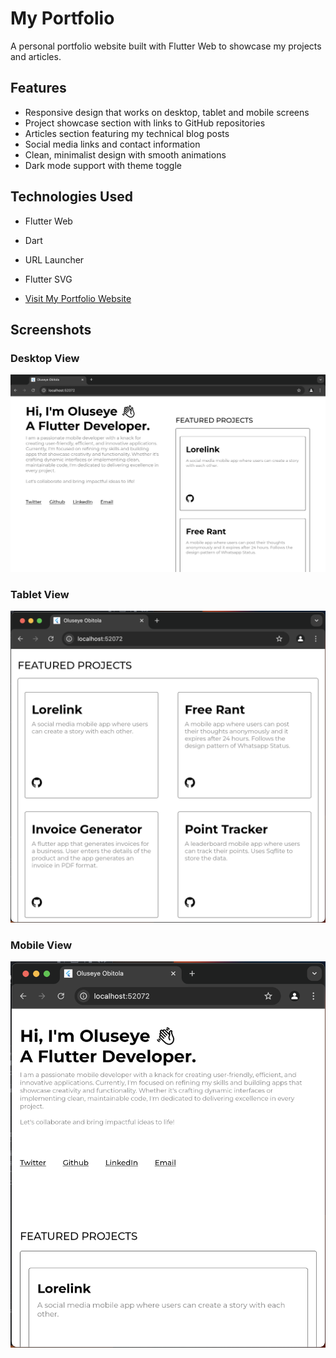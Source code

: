 # My Portfolio

A personal portfolio website built with Flutter Web to showcase my projects and articles.

## Features

- Responsive design that works on desktop, tablet and mobile screens
- Project showcase section with links to GitHub repositories
- Articles section featuring my technical blog posts
- Social media links and contact information
- Clean, minimalist design with smooth animations
- Dark mode support with theme toggle


## Technologies Used

- Flutter Web
- Dart
- URL Launcher
- Flutter SVG

- [Visit My Portfolio Website](https://oluseye-obitola.web.app)


## Screenshots

### Desktop View

![Desktop View](assets/screenshots/screnshot_desktop.png)

### Tablet View

![Tablet View](assets/screenshots/screenshot_tab.png)

### Mobile View

![Mobile View](assets/screenshots/screenshot_mobile.png)

